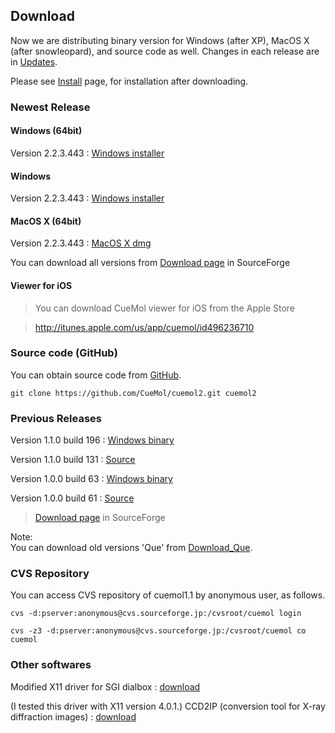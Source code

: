 ## Download

Now we are distributing binary version for Windows (after XP), MacOS X (after snowleopard), and source code as well.
Changes in each release are in [Updates](/en/Updates).

Please see [Install](/en/Install) page, for installation after downloading.
### Newest Release
#### Windows (64bit)
Version 2.2.3.443 
:    [Windows installer](/en/https://sourceforge.net/projects/cuemol/files/cuemol2/win32/cuemol2-2.2.3.443-x64-setup.exe/download)


#### Windows
Version 2.2.3.443 
:    [Windows installer](/en/https://sourceforge.net/projects/cuemol/files/cuemol2/win32/cuemol2-2.2.3.443-win32-setup.exe/download)



#### MacOS X (64bit)
Version 2.2.3.443 
:    [MacOS X dmg](http://sourceforge.net/projects/cuemol/files/cuemol2/macosx/CueMol2-2.2.3.443-MacOSX-Intel64%2Bpovray.dmg/download)


You can download all versions from [Download page](http://sourceforge.net/project/showfiles.php?group_id=103302) in SourceForge

#### Viewer for iOS

> You can download CueMol viewer for iOS from the Apple Store


> http://itunes.apple.com/us/app/cuemol/id496236710


### Source code (GitHub)
You can obtain source code from [GitHub](/en/https://github.com/CueMol/cuemol2/).
```
git clone https://github.com/CueMol/cuemol2.git cuemol2
```

### Previous Releases
Version 1.1.0 build 196
:    [Windows binary](http://prdownloads.sourceforge.net/cuemol/cuemol-1.1.0.196-setup.exe?download)


Version 1.1.0 build 131
:   [Source](http://prdownloads.sourceforge.net/cuemol/cuemol-1.1.0.131-src.tar.gz?download)


Version 1.0.0 build 63
:   [Windows binary](http://prdownloads.sourceforge.net/cuemol/cuemol-1.0.0.63-setup.exe?download)


Version 1.0.0 build 61
:   [Source](http://prdownloads.sourceforge.net/cuemol/cuemol-1.0.0.61-source.zip?download)



> [Download page](http://sourceforge.net/project/showfiles.php?group_id=103302) in SourceForge

Note:<br />
You can download old versions 'Que' from [Download_Que](/en/Download_Que).

### CVS Repository
You can access CVS repository of cuemol1.1 by anonymous user, as follows.
```
cvs -d:pserver:anonymous@cvs.sourceforge.jp:/cvsroot/cuemol login 
```
```
cvs -z3 -d:pserver:anonymous@cvs.sourceforge.jp:/cvsroot/cuemol co cuemol
```

### Other softwares
Modified X11 driver for SGI dialbox
:   [download](http://cuemol.sourceforge.jp/misc/sg_dialbox/dialbox-fix-4.0.1.tar.gz)<br />

(I tested this driver with X11 version 4.0.1.)
CCD2IP (conversion tool for X-ray diffraction images)
:   [download](http://cuemol.sourceforge.jp/misc/que-download/ccd2ip-0.1-20010521.tar.gz)

